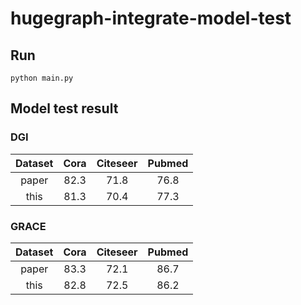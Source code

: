 # hugegraph-integrate-model-test

## Run

```commandline
python main.py
```

## Model test result

### DGI

|    Dataset    | Cora | Citeseer | Pubmed |
|:-------------:|:----:|:--------:|:------:|
|     paper     | 82.3 |   71.8   |  76.8  |
|     this      | 81.3 |   70.4   |  77.3  |

### GRACE

|    Dataset    | Cora | Citeseer | Pubmed |
|:-------------:|:----:|:--------:|:------:|
|     paper     | 83.3 |   72.1   |  86.7  |
|     this      | 82.8 |   72.5   |  86.2  |
